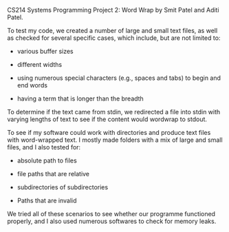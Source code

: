 CS214 Systems Programming Project 2: Word Wrap by Smit Patel and Aditi Patel.

To test my code, we created a number of large and small text files, as well as checked for several specific cases, which include, but are not limited to:

- various buffer sizes

- different widths

- using numerous special characters (e.g., spaces and tabs) to begin and end words

- having a term that is longer than the breadth


To determine if the text came from stdin, we redirected a file into stdin with varying lengths of text to see if the content would wordwrap to stdout. 

To see if my software could work with directories and produce text files with word-wrapped text.
I mostly made folders with a mix of large and small files, and I also tested for:

- absolute path to files

- file paths that are relative

- subdirectories of subdirectories

- Paths that are invalid


We tried all of these scenarios to see whether our programme functioned properly, and I also used numerous softwares to check for memory leaks. 
